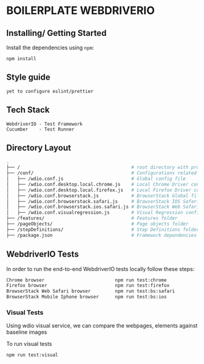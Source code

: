 # BOILERPLATE WEBDRIVERIO

## Installing/ Getting Started

Install the dependencies using `npm`:

```shell
npm install
```

## Style guide
    yet to configure eslint/prettier

## Tech Stack
    WebdriverIO - Test Framework
    Cucumber    - Test Runner
    
## Directory Layout

```bash
.
├── /                                         # root directory with project-wide configs and folders
├── /conf/                                    # Configurations related to framework & browser specific
│   ├── /wdio.conf.js                         # Global config file
│   ├── /wdio.conf.desktop.local.chrome.js    # Local Chrome Driver config
│   ├── /wdio.conf.desktop.local.firefox.js   # Local Firefox Driver config
│   ├── /wdio.conf.browserstack.js            # BrowserStack Global file
│   ├── /wdio.conf.browserstack.safari.js     # BrowserStack IOS Safari config
│   ├── /wdio.conf.browserstack.ios.safari.js # BrowserStack Web Safari config
│   ├── /wdio.conf.visualregression.js        # Visual Regression config
├── /features/                                # Features folder
├── /pageObjects/                             # Page objects folder
├── /stepDefinitions/                         # Step Definitions folder
├── /package.json                             # Framework dependencies
```

## WebdriverIO Tests

In order to run the end-to-end WebdriverIO tests locally follow these steps:

```bash 
Chrome browser                          npm run test:chrome   
Firefox browser                         npm run test:firefox  
BrowserStack Web Safari browser         npm run test:bs:safari  
BrowserStack Mobile Iphone browser      npm run test:bs:ios  
```

### Visual Tests

Using wdio visual service, we can compare the webpages, elements against baseline images

To run visual tests
```shell
npm run test:visual
```
